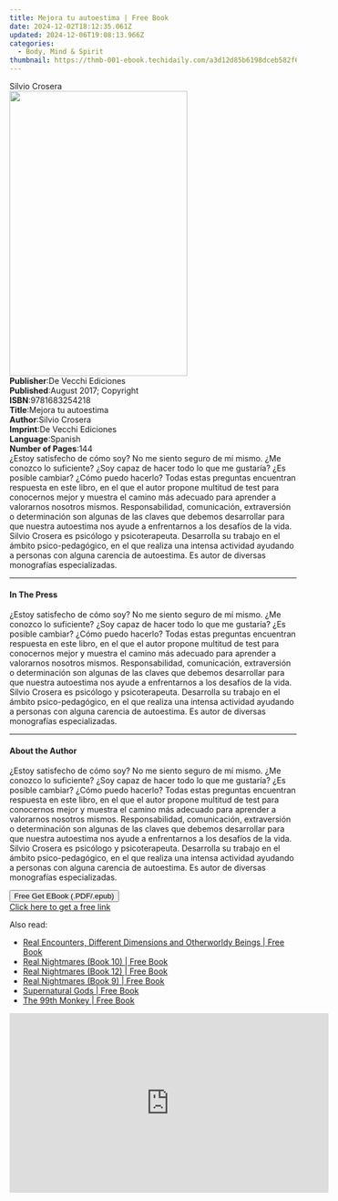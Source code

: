 ```yaml
---
title: Mejora tu autoestima | Free Book
date: 2024-12-02T18:12:35.061Z
updated: 2024-12-06T19:08:13.966Z
categories:
  - Body, Mind & Spirit
thumbnail: https://thmb-001-ebook.techidaily.com/a3d12d85b6198dceb582f6bbf99db85307839ace8e9cdf532c04ac271dddd7cd.jpg
---
```

<main id="book-container">
  <div class="flex flex-col">
    <div class="book-brief flex-1 py-6 px-4 sm:p-6 md:py-10 md:px-8">
      <!-- brief-->
      <div class="book-brief-main">Silvio Crosera</div>
    </div>
    <div
      class="book-meta-info flex-1 grid gap-4 col-start-1 col-end-3 row-start-1 sm:mb-6 sm:grid-cols-4 lg:gap-6 lg:col-start-2 lg:row-end-6 lg:row-span-6 lg:mb-0"
    >
      <div
        class="book-meta-info-left place-content-center mt-4 p-4 text-sm leading-6 col-start-2 col-span-2 dark:text-slate-400"
      >
        <img
          class="w-full h-500 object-cover rounded-lg sm:h-255 sm:col-span-2 lg:col-span-full"
          src="https://img-001-ebook.techidaily.com/ec33978c861f6eb2701dd38315d07e50232f5c2c0c704e819f0d5e334c69ad0e.jpg"
          alt=""
          width="312"
          height="500"
        />
      </div>
      <div
        class="book-meta-info-right mt-2 col-start-1 row-start-2 col-span-3 self-center"
      >
        <!-- meta data  -->
        <div class="flex flex-col px-4 md:px-8">
          <div class="flex-1">
            <strong>Publisher</strong>:<span class="px-2"
              >De Vecchi Ediciones</span
            >
          </div>
          <div class="flex-1">
            <strong>Published</strong>:<span class="px-2"
              >August 2017; Copyright</span
            >
          </div>
          <div class="flex-1">
            <strong>ISBN</strong>:<span class="px-2">9781683254218</span>
          </div>
          <div class="flex-1">
            <strong>Title</strong>:<span class="px-2"
              >Mejora tu autoestima</span
            >
          </div>
          <div class="flex-1">
            <strong>Author</strong>:<span class="px-2">Silvio Crosera</span>
          </div>
          <div class="flex-1">
            <strong>Imprint</strong>:<span class="px-2"
              >De Vecchi Ediciones</span
            >
          </div>
          <div class="flex-1">
            <strong>Language</strong>:<span class="px-2">Spanish</span>
          </div>
          <div class="flex-1">
            <strong>Number of Pages</strong>:<span class="px-2">144</span>
          </div>
        </div>
      </div>
    </div>
    <div class="book-description flex-1 py-6 px-4 sm:p-6 md:py-10 md:px-8">
      <div class="book-description-main">
        <div accordion-content="" id="description">
          ¿Estoy satisfecho de cómo soy? No me siento seguro de mí mismo. ¿Me
          conozco lo suficiente? ¿Soy capaz de hacer todo lo que me gustaría?
          ¿Es posible cambiar? ¿Cómo puedo hacerlo? Todas estas preguntas
          encuentran respuesta en este libro, en el que el autor propone
          multitud de test para conocernos mejor y muestra el camino más
          adecuado para aprender a valorarnos nosotros mismos. Responsabilidad,
          comunicación, extraversión o determinación son algunas de las claves
          que debemos desarrollar para que nuestra autoestima nos ayude a
          enfrentarnos a los desafíos de la vida. Silvio Crosera es psicólogo y
          psicoterapeuta. Desarrolla su trabajo en el ámbito psico-pedagógico,
          en el que realiza una intensa actividad ayudando a personas con alguna
          carencia de autoestima. Es autor de diversas monografías
          especializadas.
        </div>
      </div>
    </div>
    <div class="book-excerpts flex-1 py-6 px-4 sm:p-6 md:py-10 md:px-8">
      <!-- excerpts-->
      <div class="book-excerpts-main">
        <hr />
        <h4 class="placeholder placeholder-heading">
          <span>In The Press</span>
        </h4>
        <p>
          ¿Estoy satisfecho de cómo soy? No me siento seguro de mí mismo. ¿Me
          conozco lo suficiente? ¿Soy capaz de hacer todo lo que me gustaría?
          ¿Es posible cambiar? ¿Cómo puedo hacerlo? Todas estas preguntas
          encuentran respuesta en este libro, en el que el autor propone
          multitud de test para conocernos mejor y muestra el camino más
          adecuado para aprender a valorarnos nosotros mismos. Responsabilidad,
          comunicación, extraversión o determinación son algunas de las claves
          que debemos desarrollar para que nuestra autoestima nos ayude a
          enfrentarnos a los desafíos de la vida. Silvio Crosera es psicólogo y
          psicoterapeuta. Desarrolla su trabajo en el ámbito psico-pedagógico,
          en el que realiza una intensa actividad ayudando a personas con alguna
          carencia de autoestima. Es autor de diversas monografías
          especializadas.
        </p>
      </div>
    </div>
    <div class="book-about-author flex-1 py-6 px-4 sm:p-6 md:py-10 md:px-8">
      <!-- about author-->
      <div class="book-main-author-main">
        <hr />
        <h4 class="placeholder placeholder-heading">
          <span>About the Author</span>
        </h4>
        <p>
          ¿Estoy satisfecho de cómo soy? No me siento seguro de mí mismo. ¿Me
          conozco lo suficiente? ¿Soy capaz de hacer todo lo que me gustaría?
          ¿Es posible cambiar? ¿Cómo puedo hacerlo? Todas estas preguntas
          encuentran respuesta en este libro, en el que el autor propone
          multitud de test para conocernos mejor y muestra el camino más
          adecuado para aprender a valorarnos nosotros mismos. Responsabilidad,
          comunicación, extraversión o determinación son algunas de las claves
          que debemos desarrollar para que nuestra autoestima nos ayude a
          enfrentarnos a los desafíos de la vida. Silvio Crosera es psicólogo y
          psicoterapeuta. Desarrolla su trabajo en el ámbito psico-pedagógico,
          en el que realiza una intensa actividad ayudando a personas con alguna
          carencia de autoestima. Es autor de diversas monografías
          especializadas.
        </p>
      </div>
    </div>
    <div class="book-free-get flex-1 py-6 px-4 sm:p-6 md:py-10 md:px-8">
      <button
        id="btn-free-get"
        class="bg-blue-500 hover:bg-blue-700 text-white font-bold py-2 px-4 rounded"
      >
        Free Get EBook (.PDF/.epub)
      </button>
      <div id="countdown-display" class="px-2 text-lg mt-2"></div>
      <a
        id="free-link"
        class="hidden bg-blue-500 hover:bg-blue-700 text-white font-bold py-2 px-4 rounded"
        href="https://www.ebooks.com/en-us/book/95841471/mejora-tu-autoestima/silvio-crosera/"
        target="_blank"
        >Click here to get a free link</a
      >
    </div>
    <script>
      let countdownTime = 0;
      let countdownInterval = null;
      document
        .getElementById('btn-free-get')
        .addEventListener('click', startCountdown);
      function startCountdown() {
        countdownTime = new Date().getTime() + 60000 * 3;
        countdownInterval = setInterval(updateCountdown, 1000);
        document.getElementById('btn-free-get').disabled = true;
        document
          .getElementById('btn-free-get')
          .classList.add('bg-gray-500', 'cursor-not-allowed');
      }
      function updateCountdown() {
        let currentTime = new Date().getTime();
        let timeLeft = countdownTime - currentTime;
        let secondsLeft = Math.floor(timeLeft / 1000);
        document.getElementById('countdown-display').innerHTML =
          `Remaining time: ${secondsLeft} seconds.`;
        if (secondsLeft <= 0) {
          clearInterval(countdownInterval);
          document.getElementById('btn-free-get').classList.add('hidden');
          document.getElementById('free-link').classList.remove('hidden');
          document.getElementById('countdown-display').innerHTML = '';
        }
      }
    </script>
  </div>
</main>

<ins class="adsbygoogle"
      style="display:block"
      data-ad-client="ca-pub-7571918770474297"
      data-ad-slot="8358498916"
      data-ad-format="auto"
      data-full-width-responsive="true"></ins>
    

<span class="atpl-alsoreadstyle">Also read:</span>
<div><ul>
<li><a href="https://novels-ebooks.techidaily.com/96489682-9781578594733-real-encounters-different-dimensions-and-otherworldy-beings/"><u>Real Encounters, Different Dimensions and Otherworldy Beings | Free Book</u></a></li>
<li><a href="https://novels-ebooks.techidaily.com/96489686-9781578594443-real-nightmares-book-10/"><u>Real Nightmares (Book 10) | Free Book</u></a></li>
<li><a href="https://novels-ebooks.techidaily.com/96489684-9781578594504-real-nightmares-book-12/"><u>Real Nightmares (Book 12) | Free Book</u></a></li>
<li><a href="https://novels-ebooks.techidaily.com/96489687-9781578594412-real-nightmares-book-9/"><u>Real Nightmares (Book 9) | Free Book</u></a></li>
<li><a href="https://novels-ebooks.techidaily.com/96489694-9781578596652-supernatural-gods/"><u>Supernatural Gods | Free Book</u></a></li>
<li><a href="https://novels-ebooks.techidaily.com/96490194-9781595808943-the-99th-monkey/"><u>The 99th Monkey | Free Book</u></a></li>
</ul></div>

<!-- affiliate ads begin -->
<iframe width="560" height="315" src="https://www.youtube.com/embed/tkpBmccvJ_Q?si=J7ellPL1G1l8Axi_" title="YouTube video player" frameborder="0" allow="accelerometer; autoplay; clipboard-write; encrypted-media; gyroscope; picture-in-picture; web-share" referrerpolicy="strict-origin-when-cross-origin" allowfullscreen></iframe>
<!-- affiliate ads end -->

